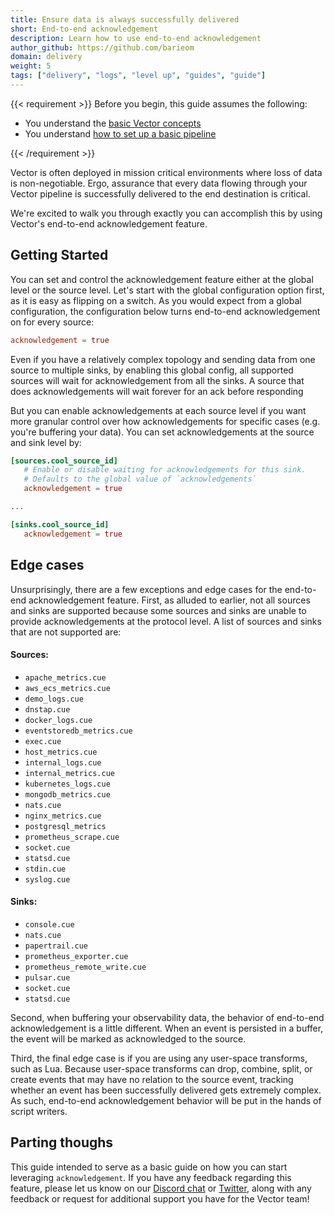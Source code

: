 ```yaml
---
title: Ensure data is always successfully delivered
short: End-to-end acknowledgement
description: Learn how to use end-to-end acknowledgement
author_github: https://github.com/barieom
domain: delivery
weight: 5
tags: ["delivery", "logs", "level up", "guides", "guide"]
---
```


{{< requirement >}}
Before you begin, this guide assumes the following:

* You understand the [basic Vector concepts][concepts]
* You understand [how to set up a basic pipeline][pipeline]

[concepts]: /docs/about/concepts
[pipeline]: /docs/setup/quickstart
{{< /requirement >}}


Vector is often deployed in mission critical environments where loss of data is
non-negotiable. Ergo, assurance that every data flowing through your Vector
pipeline is successfully delivered to the end destination is critical.

We're excited to walk you through exactly you can accomplish this by using
Vector's end-to-end acknowledgement feature.

## Getting Started

You can set and control the acknowledgement feature either at the global level or
the source level. Let's start with the global configuration option first, as it is
easy as flipping on a switch. As you would expect from a global configuration, the
configuration below turns end-to-end acknowledgement on for every source:

```toml
acknowledgement = true
```

Even if you have a relatively complex topology and sending data from one source to
multiple sinks, by enabling this global config, all supported sources will wait for
acknowledgement from all the sinks. A source that does acknowledgements will wait
forever for an ack before responding

But you can enable acknowledgements at each source level if you want more granular
control over how acknowledgements for specific cases (e.g. you're buffering your
data). You can set acknowledgements at the source and sink level by:

```toml
[sources.cool_source_id]
   # Enable or disable waiting for acknowledgements for this sink.
   # Defaults to the global value of `acknowledgements`
   acknowledgement = true

...

[sinks.cool_source_id]
   acknowledgement = true
```

## Edge cases 

Unsurprisingly, there are a few exceptions and edge cases for the end-to-end
acknowledgement feature. First, as alluded to earlier, not all sources and sinks
are supported because some sources and sinks are unable to provide acknowledgements
at the protocol level. A list of sources and sinks that are not supported are:

#### Sources:
- `apache_metrics.cue`
- `aws_ecs_metrics.cue`
- `demo_logs.cue`
- `dnstap.cue`          
- `docker_logs.cue`
- `eventstoredb_metrics.cue`
- `exec.cue`
- `host_metrics.cue`
- `internal_logs.cue`
- `internal_metrics.cue`
- `kubernetes_logs.cue`
- `mongodb_metrics.cue`
- `nats.cue`
- `nginx_metrics.cue`
- `postgresql_metrics`  
- `prometheus_scrape.cue`
- `socket.cue`
- `statsd.cue`
- `stdin.cue`
- `syslog.cue`

#### Sinks:
- `console.cue`
- `nats.cue`
- `papertrail.cue`
- `prometheus_exporter.cue`
- `prometheus_remote_write.cue`
- `pulsar.cue`
- `socket.cue`
- `statsd.cue`

Second, when buffering your observability data, the behavior of end-to-end
acknowledgement is a little different. When an event is persisted in a buffer, the
event will be marked as acknowledged to the source.

Third, the final edge case is if you are using any user-space transforms, such
as Lua. Because user-space transforms can drop, combine, split, or create events
that may have no relation to the source event, tracking whether an event has been
successfully delivered gets extremely complex. As such, end-to-end acknowledgement
behavior will be put in the hands of script writers.

## Parting thoughs

This guide intended to serve as a basic guide on how you can start
leveraging `acknowledgement`. If you have any feedback regarding this feature,
please let us know on our [Discord chat] or [Twitter], along with
any feedback or request for additional support you have for the Vector team!

[Discord chat]: https://discord.com/invite/dX3bdkF
[Twitter]: https://twitter.com/vectordotdev

